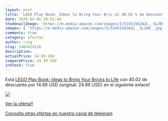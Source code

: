 ```yaml
---
layout: post
title: 'LEGO Play Book: Ideas to Bring Your Bric al 40.02 % de descuento'
date: 2020-04-06 20:52:44
thumbnailImage: 'https://m.media-amazon.com/images/I/514S1S62A2L._SL200_.jpg'
images: [ 'https://m.media-amazon.com/images/I/514S1S62A2L._SL200_.jpg' ]
comments: true
category: ofertas
author: ring
slug: 1465414126
description:
actualPrice: 14.99 USD
comparePrice: 24.99 USD
inStock: true
---
```


Está [LEGO Play Book: Ideas to Bring Your Bricks to Life](https://www.amazon.com/dp/1465414126/?tag=redken08-20) con 40.02 de descuento por 14.99 USD (original: 24.99 USD) en el siguiente enlace!

[![](https://m.media-amazon.com/images/I/514S1S62A2L._SL200_.jpg)](https://www.amazon.com/dp/1465414126/?tag=redken08-20)

[Ver la oferta!!](https://www.amazon.com/dp/1465414126/?tag=redken08-20)

[Consulta otras ofertas en nuestro canal de telegram](https://t.me/s/ofertas25)
